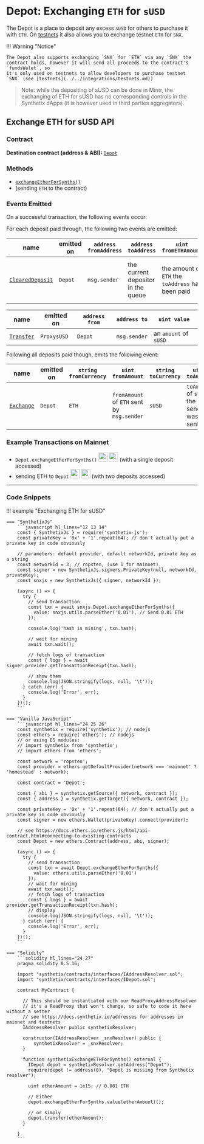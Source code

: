 # Depot: Exchanging `ETH` for `sUSD`

The Depot is a place to deposit any excess `sUSD` for others to purchase it with `ETH`. On [testnets](../../integrations/testnets.md) it also allows you to exchange testnet `ETH` for `SNX`.

!!! Warning "Notice"

    The Depot also supports exchanging `SNX` for `ETH` via any `SNX` the contract holds, however it will send all proceeds to the contract's `fundsWalet`, so
    it's only used on testnets to allow developers to purchase testnet `SNX` (see [testnets](../../integrations/testnets.md))

> Note: while the depositing of sUSD can be done in Mintr, the exchanging of ETH for sUSD has no corresponding controls in the Synthetix dApps (it is however used in third parties aggregators).

## Exchange ETH for sUSD API

### Contract

**Destination contract (address & ABI):** [`Depot`](https://contracts.synthetix.io/Depot)

### Methods

- [`exchangeEtherForSynths()`](../../Depot#exchangeetherforsynths)
- (sending `ETH` to the contract)

### Events Emitted

On a successful transaction, the following events occur:

For each deposit paid through, the following two events are emitted:

| name                                           | emitted on | `address fromAddress` | `address toAddress`                | `uint fromETHAmount`                              | `uint toAmount`                                    | `uint depositIndex`                                   |
| ---------------------------------------------- | ---------- | --------------------- | ---------------------------------- | ------------------------------------------------- | -------------------------------------------------- | ----------------------------------------------------- |
| [`ClearedDeposit`](../../Depot#cleareddeposit) | `Depot`    | `msg.sender`          | the current depositor in the queue | the amount of `ETH` the `toAddress` has been paid | the amont of `sUSD` the `msg.sender` will received | the `depositIndex` that was accessed in this exchange |

| name                                          | emitted on  | `address from` | `address to` | `uint value`          |
| --------------------------------------------- | ----------- | -------------- | ------------ | --------------------- |
| [`Transfer`](../../ExternStateToken#transfer) | `ProxysUSD` | `Depot`        | `msg.sender` | an `amount` of `sUSD` |

Following all deposits paid though, emits the following event:

| name                               | emitted on | `string fromCurrency` | `uint fromAmount`                          | `string toCurrency` | `uint toAmount`                          |
| ---------------------------------- | ---------- | --------------------- | ------------------------------------------ | ------------------- | ---------------------------------------- |
| [`Exchange`](../../Depot#exchange) | `Depot`    | `ETH`                 | `fromAmount` of `ETH` sent by `msg.sender` | `sUSD`              | `toAmount` of `sUSD` the sender was sent |

### Example Transactions on Mainnet

- `Depot.exchangeEtherForSynths()` <a target=_blank href="https://dashboard.tenderly.co/tx/main/0x37b921d27fe21f9a97f3c059b54fb81ba8c0297b14d2577a84d8237121c59ff9/logs"><img src="https://tenderly.co/icons/icon-48x48.png" width=24 /></a> <a target=_blank href="https://etherscan.io/tx/0x37b921d27fe21f9a97f3c059b54fb81ba8c0297b14d2577a84d8237121c59ff9#eventlog"><img src="https://etherscan.io/images/favicon2.ico" width=24 /></a> (with a single deposit accessed)
- sending ETH to `Depot` <a target=_blank href="https://dashboard.tenderly.co/tx/main/0xf92bbafd873463d2880d5e6beab2bc46a10d6f6ceea417e235a3ef7828766c79/logs"><img src="https://tenderly.co/icons/icon-48x48.png" width=24 /></a> <a target=_blank href="https://etherscan.io/tx/0xf92bbafd873463d2880d5e6beab2bc46a10d6f6ceea417e235a3ef7828766c79#eventlog"><img src="https://etherscan.io/images/favicon2.ico" width=24 /></a> (with two deposits accessed)

---

### Code Snippets

!!! example "Exchanging ETH for sUSD"

    === "SynthetixJs"
        ```javascript hl_lines="12 13 14"
        const { SynthetixJs } = require('synthetix-js');
        const privateKey = '0x' + '1'.repeat(64); // don't actually put a private key in code obviously

        // parameters: default provider, default networkId, private key as a string
        const networkId = 3; // ropsten, (use 1 for mainnet)
        const signer = new SynthetixJs.signers.PrivateKey(null, networkId, privateKey);
        const snxjs = new SynthetixJs({ signer, networkId });

        (async () => {
          try {
            // send transaction
            const txn = await snxjs.Depot.exchangeEtherForSynths({
              value: snxjs.utils.parseEther('0.01'), // Send 0.01 ETH
            });

            console.log('hash is mining', txn.hash);

            // wait for mining
            await txn.wait();

            // fetch logs of transaction
            const { logs } = await signer.provider.getTransactionReceipt(txn.hash);

            // show them
            console.log(JSON.stringify(logs, null, '\t'));
          } catch (err) {
            console.log('Error', err);
          }
        })();
        ```

    === "Vanilla JavaScript"
        ```javascript hl_lines="24 25 26"
        const synthetix = require('synthetix'); // nodejs
        const ethers = require('ethers'); // nodejs
        // or using ES modules:
        // import synthetix from 'synthetix';
        // import ethers from 'ethers';

        const network = 'ropsten';
        const provider = ethers.getDefaultProvider(network === 'mainnet' ? 'homestead' : network);

        const contract = 'Depot';

        const { abi } = synthetix.getSource({ network, contract });
        const { address } = synthetix.getTarget({ network, contract });

        const privateKey = '0x' + '1'.repeat(64); // don't actually put a private key in code obviously
        const signer = new ethers.Wallet(privateKey).connect(provider);

        // see https://docs.ethers.io/ethers.js/html/api-contract.html#connecting-to-existing-contracts
        const Depot = new ethers.Contract(address, abi, signer);

        (async () => {
          try {
            // send transaction
            const txn = await Depot.exchangeEtherForSynths({
              value: ethers.utils.parseEther('0.01')
            });
            // wait for mining
            await txn.wait();
            // fetch logs of transaction
            const { logs } = await provider.getTransactionReceipt(txn.hash);
            // display
            console.log(JSON.stringify(logs, null, '\t'));
          } catch (err) {
            console.log('Error', err);
          }
        })();
        ```

    === "Solidity"
        ```solidity hl_lines="24 27"
        pragma solidity 0.5.16;

        import "synthetix/contracts/interfaces/IAddressResolver.sol";
        import "synthetix/contracts/interfaces/IDepot.sol";

        contract MyContract {

          // This should be instantiated with our ReadProxyAddressResolver
          // it's a ReadProxy that won't change, so safe to code it here without a setter
          // see https://docs.synthetix.io/addresses for addresses in mainnet and testnets
          IAddressResolver public synthetixResolver;

          constructor(IAddressResolver _snxResolver) public {
              synthetixResolver = _snxResolver;
          }

          function synthetixExchangeETHForSynths() external {
            IDepot depot = synthetixResolver.getAddress("Depot");
            require(depot != address(0), "Depot is missing from Synthetix resolver");

            uint etherAmount = 1e15; // 0.001 ETH

            // Either
            depot.exchangeEtherForSynths.value(etherAmount)();

            // or simply
            depot.transfer(etherAmount);
          }

        }
        ```
